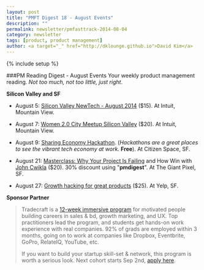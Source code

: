 ```yaml
---
layout: post
title: "PMFT Digest 18 - August Events"
description: ""
permalink: newsletter/pmfasttrack-2014-08-04
category: newsletter
tags: [product, product management]
author: <a target="_" href="http://dklounge.github.io">David Kim</a>
---
```

{% include setup %}

###PM Reading Digest - August Events
Your weekly product management reading. _Not too much, not too little, just right_.

__Silicon Valley and SF__

* August 5: <a target="_" href="https://www.eventbrite.com/e/silicon-valley-newtech-august-2014-tickets-12118582005">Silicon Valley NewTech - August 2014</a> ($15).  At Intuit, Mountain View.

* August 7: <a target="_" href="http://www.eventbrite.com/e/women-20-city-meetup-silicon-valley-tickets-12158988863">Women 2.0 City Meetup Silicon Valley</a> ($20). At Intuit, Mountain View.

* August 9: <a target="_" href="http://www.eventbrite.com/e/sf-coworking-week-2014-tickets-11064659695">Sharing Economy Hackathon</a>.  (_Hackathons are a great places to see the vibrant tech economy at work._ __Free__).  At Citizen Space, SF.

* August 21: <a target="_" href="http://pmft-giantpixel.eventbrite.com/?aff=pmfastrack">Masterclass: Why Your Project Is Failing</a> and How Win with <a target="_" href="http://www.linkedin.com/in/cwikla">John Cwikla</a> ($20).  30% discount using "__pmdigest__".  At The Giant Pixel, SF.

* August 27: <a target="_" href="http://www.eventbrite.com/e/growth-hacking-for-great-products-tickets-12425792881">Growth hacking for great products</a> ($25). At Yelp, SF.

__Sponsor Partner__

>Tradecraft is a <a target="_" href="http://www.tradecraft.com/?referer=PMFT">12-week immersive program</a> for motivated people building careers in sales & bd, growth marketing, and UX.  Top practitioners lead the program, and students get hands-on work experience with real companies. 92% of grads are employed within 3 months, going on to work at companies like Dropbox, Eventbrite, GoPro, RelateIQ, YouTube, etc.
>
>If you want to build your startup skill-set & network, this program is worth a serious look. Next cohort starts Sep 2nd, <a target="_" href="http://www.tradecraft.com/?referer=PMFT">apply here</a>.
>
>
